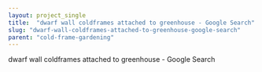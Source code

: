 ```yaml
---
layout: project_single
title:  "dwarf wall coldframes attached to greenhouse - Google Search"
slug: "dwarf-wall-coldframes-attached-to-greenhouse-google-search"
parent: "cold-frame-gardening"
---
```

dwarf wall coldframes attached to greenhouse - Google Search